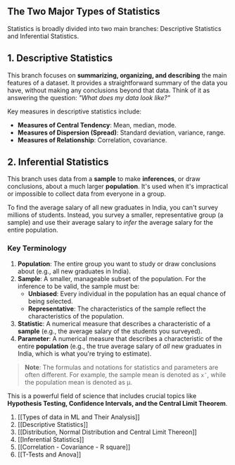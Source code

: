 ## The Two Major Types of Statistics
Statistics is broadly divided into two main branches: Descriptive Statistics and Inferential Statistics.
## 1. Descriptive Statistics
This branch focuses on **summarizing, organizing, and describing** the main features of a dataset. It provides a straightforward summary of the data you have, without making any conclusions beyond that data.
Think of it as answering the question: _"What does my data look like?"_

Key measures in descriptive statistics include:
- **Measures of Central Tendency**: Mean, median, mode.
- **Measures of Dispersion (Spread)**: Standard deviation, variance, range.
- **Measures of Relationship**: Correlation, covariance.

## 2. Inferential Statistics
This branch uses data from a **sample** to make **inferences**, or draw conclusions, about a much larger **population**. It's used when it's impractical or impossible to collect data from everyone in a group.

To find the average salary of all new graduates in India, you can't survey millions of students. Instead, you survey a smaller, representative group (a sample) and use their average salary to _infer_ the average salary for the entire population.
### Key Terminology

1. **Population**: The entire group you want to study or draw conclusions about (e.g., all new graduates in India).
2. **Sample**: A smaller, manageable subset of the population. For the inference to be valid, the sample must be:
	- **Unbiased**: Every individual in the population has an equal chance of being selected.
	- **Representative**: The characteristics of the sample reflect the characteristics of the population.
3. **Statistic**: A numerical measure that describes a characteristic of a **sample** (e.g., the average salary of the students you surveyed).
4. **Parameter**: A numerical measure that describes a characteristic of the entire **population** (e.g., the true average salary of _all_ new graduates in India, which is what you're trying to estimate).

> **Note**: The formulas and notations for statistics and parameters are often different. For example, the sample mean is denoted as `xˉ`, while the population mean is denoted as μ.

This is a powerful field of science that includes crucial topics like **Hypothesis Testing, Confidence Intervals, and the Central Limit Theorem**.


1. [[Types of data in ML and Their Analysis]]
2. [[Descriptive Statistics]]
3. [[Distribution, Normal Distribution and Central Limit Thereon]]
4. [[Inferential Statistics]]
5. [[Correlation - Covariance - R square]]
6. [[T-Tests and Anova]]



